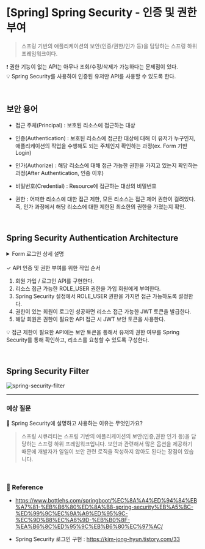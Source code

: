 # [Spring] Spring Security - 인증 및 권한 부여

> 스프링 기반의 애플리케이션의 보안(인증/권한/인가 등)을 담당하는 스프링 하위 프레임워크이다.

❗️ 권한 기능이 없는 API는 아무나 조회/수정/삭제가 가능하다는 문제점이 있다.  
💡 Spring Security를 사용하여 인증된 유저만 API를 사용할 수 있도록 한다.

<br>

## 보안 용어

- 접근 주체(Principal) : 보호된 리소스에 접근하는 대상

- 인증(Authentication) : 보호된 리소스에 접근한 대상에 대해 이 유저가 누구인지, 애플리케이션의 작업을 수행해도 되는 주체인지 확인하는 과정(ex. Form 기반 Login)

- 인가(Authorize) : 해당 리소스에 대해 접근 가능한 권한을 가지고 있는지 확인하는 과정(After Authentication, 인증 이후)

- 비밀번호(Credential) : Resource에 접근하는 대상의 비밀번호

- 권한 : 어떠한 리소스에 대한 접근 제한, 모든 리소스는 접근 제어 권한이 걸려있다. 즉, 인가 과정에서 해당 리소스에 대한 제한된 최소한의 권한을 가졌는지 확인.

<br>

## Spring Security Authentication Architecture

<details>
<summary>Form 로그인 상세 설명</summary>
<div markdown="1">

![spring-security-authentication-architecture](https://user-images.githubusercontent.com/63037344/147349089-b273bc28-594f-4f3b-bea4-f3242d3b997e.png)

1. 사용자가 form을 통해 로그인 정보를 입력 후, 인증 요청을 보낸다.

2. AuthenticationFilter가 HttpServletRequest에서 보낸 아이디와 패스워드를 인터셉트한다.

   - 안전을 위해 아이디와 패스워드의 유효성 검사를 실시한다.
   - 아이디와 패스워드를 인증용 객체(UsernamePasswordAuthenticationToken)로 만들어서 진짜 인증을 담당하는 AuthenticationManager인터페이스(구현체 - ProviderManager)에게 위임한다.

3. AuthenticationFilter에게 인증용 객체를 전달받는다.

4. 실제 인증을 할 AuthenticationProvider에게 인증용 객체를 다시 전달한다.
   _AuthenticationProvider : 스프링에서 인증을 담당하는 클래스_

5. DB에서 사용자 인증 정보를 가져올 UserDetailsService 객체에게 사용자 아이디를 넘겨주고 DB에서 인증에 사용할 사용자 정보(사용자 아이디, 암호화된 패스워드, 권한 등)를 UserDetails(인증용 객체와 도메인 객체를 분리하지 않기 위해서 실제 사용되는 도메인 객체에 UserDetails를 상속하기도 한다.)라는 객체로 전달 받는다.

6. AuthenticationProvider는 UserDetails 객체를 전달 받은 이후 실제 사용자의 입력정보와 UserDetails 객체를 가지고 인증을 시도한다.

7. 인증이 완료되면 사용자 정보를 가진 Authentication 객체를 SecurityContextHolder에 담은 이후 AuthenticationSuccessHandle를 실행한다.(실패시 AuthenticationFailureHandler를 실행한다.)

</div>
</details>

<br>
✓ API 인증 및 권한 부여를 위한 작업 순서

1. 회원 가입 / 로그인 API를 구현한다.
2. 리소스 접근 가능한 ROLE_USER 권한을 가입 회원에게 부여한다.
3. Spring Security 설정에서 ROLE_USER 권한을 가지면 접근 가능하도록 설정한다.
4. 권한이 있는 회원이 로그인 성공하면 리소스 접근 가능한 JWT 토큰을 발급한다.
5. 해당 회원은 권한이 필요한 API 접근 시 JWT 보안 토큰을 사용한다.

💡 접근 제한이 필요한 API에는 보안 토큰을 통해서 유저의 권한 여부를 Spring Security를 통해 확인하고, 리소스를 요청할 수 있도록 구성한다.

<br>

## Spring Security Filter

![spring-security-filter](https://user-images.githubusercontent.com/63037344/147349539-fb7da1d8-f353-4683-91e4-472f44d69a4f.png)

<hr/>

### 예상 질문

📌 Spring Security에 설명하고 사용하는 이유는 무엇인가요?

> 스프링 시큐리티는 스프링 기반의 애플리케이션의 보안(인증,권한 인가 등)을 담당하는 스프링 하위 프레임워크입니다. 보안과 관련해서 많은 옵션을 제공하기 때문에 개발자가 일일이 보안 관련 로직을 작성하지 않아도 된다는 장점이 있습니다.

<br/>

### 🔗 Reference

- https://www.bottlehs.com/springboot/%EC%8A%A4%ED%94%84%EB%A7%81-%EB%B6%80%ED%8A%B8-spring-security%EB%A5%BC-%ED%99%9C%EC%9A%A9%ED%95%9C-%EC%9D%B8%EC%A6%9D-%EB%B0%8F-%EA%B6%8C%ED%95%9C%EB%B6%80%EC%97%AC/

- Spring Security 로그인 구현 : https://kim-jong-hyun.tistory.com/33
